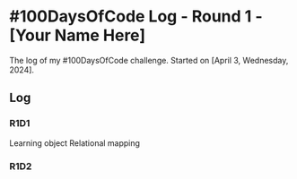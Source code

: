 # #100DaysOfCode Log - Round 1 - [Your Name Here]

The log of my #100DaysOfCode challenge. Started on [April 3, Wednesday, 2024].

## Log

### R1D1 
Learning object Relational mapping

### R1D2
